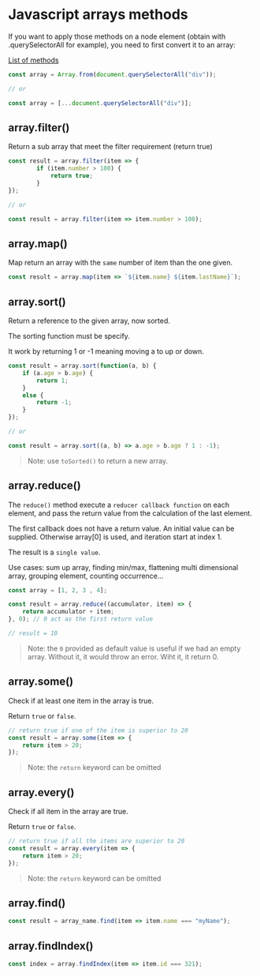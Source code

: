 # Javascript arrays methods

If you want to apply those methods on a node element (obtain with .querySelectorAll for example),
you need to first convert it to an array:

[List of methods](https://javascript.info/array-methods)

```javascript
const array = Array.from(document.querySelectorAll("div"));

// or 

const array = [...document.querySelectorAll("div")];
```

## array.filter()

Return a sub array that meet the filter requirement (return true)

```javascript
const result = array.filter(item => {
        if (item.number > 100) {
            return true;
        }
});

// or 

const result = array.filter(item => item.number > 100); 
```

## array.map()

Map return an array with the `same` number of item than the one given.

```javascript
const result = array.map(item => `${item.name} ${item.lastName}`);
```

## array.sort()

Return a reference to the given array, now sorted.

The sorting function must be specify. 

It work by returning 1 or -1 meaning moving a to up or down.

```javascript
const result = array.sort(function(a, b) {
    if (a.age > b.age) {
        return 1;
    }
    else {
        return -1;
    }
});

// or

const result = array.sort((a, b) => a.age > b.age ? 1 : -1);
```
>Note: use `toSorted()` to return a new array.

## array.reduce()

The `reduce()` method execute a `reducer callback function` on each
element, and pass the return value from the calculation of
the last element.

The first callback does not have a return value. An initial
value can be supplied. Otherwise array[0] is used, and iteration start
at index 1.

The result is a `single value`.

Use cases: sum up array, finding min/max, flattening multi dimensional array,
grouping element, counting occurrence...


```javascript
const array = [1, 2, 3 , 4];

const result = array.reduce((accumulator, item) => {
    return accumulator + item;
}, 0); // 0 act as the first return value

// result = 10
```
> Note: the `0` provided as default value is useful if we had an empty array. Without it, it would throw an error. Wiht it, it return 0.

## array.some()

Check if at least one item in the array is true. 

Return `true` or `false`.

```javascript
// return true if one of the item is superior to 20
const result = array.some(item => {
    return item > 20;
});
```
>Note: the `return` keyword can be omitted

## array.every()

Check if all item in the array are true. 

Return `true` or `false`.

```javascript
// return true if all the items are superior to 20
const result = array.every(item => {
    return item > 20;
});
```
>Note: the `return` keyword can be omitted

## array.find()

```javascript
const result = array_name.find(item => item.name === "myName");
```

## array.findIndex()

```javascript
const index = array.findIndex(item => item.id === 321);
```
